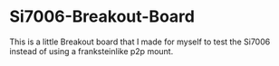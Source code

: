 # Si7006-Breakout-Board
This is a little Breakout board that I made for myself to test the Si7006 instead of using a franksteinlike p2p mount.
